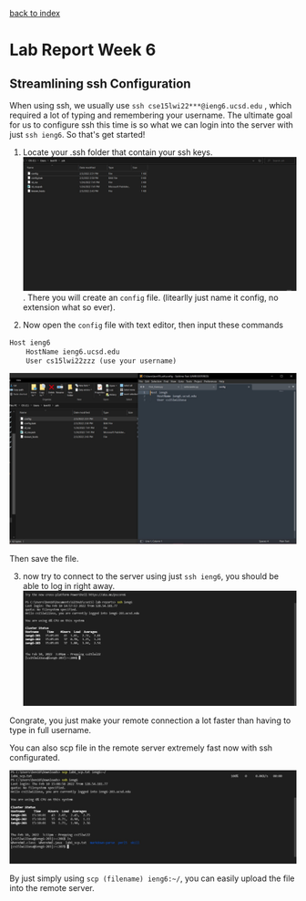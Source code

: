 [back to index](index.html)

# Lab Report Week 6

## Streamlining ssh Configuration

When using ssh, we usually use 
`ssh cse15lwi22***@ieng6.ucsd.edu`
, which required a lot of typing and remembering your username. The ultimate goal for us to configure ssh this time is so what we can login into the server with just `ssh ieng6`. So that's get started!

1. Locate your .ssh folder that contain your ssh keys.
![folder](lab3_explorer.jpg). There you will create an `config` file. (litearlly just name it config, no extension what so ever).

2. Now open the `config` file with text editor, then input these commands

```
Host ieng6
    HostName ieng6.ucsd.edu
    User cs15lwi22zzz (use your username)
```
![d](config_edit.jpg)

Then save the file.

3. now try to connect to the server using just `ssh ieng6`, you should be able to log in right away.
![d](ssh_ieng6_login.jpg)

Congrate, you just make your remote connection a lot faster than having to type in full username.

You can also scp file in the remote server extremely fast now with ssh configurated.

![](scp_lab3.jpg)

By just simply using `scp (filename) ieng6:~/`, you can easily upload the file into the remote server.


